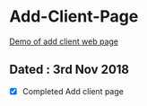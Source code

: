 # Add-Client-Page
[Demo of add client web page](https://designer199.github.io/Add-Form-Page/)

## Dated : 3rd Nov 2018
- [x] Completed Add client page 
